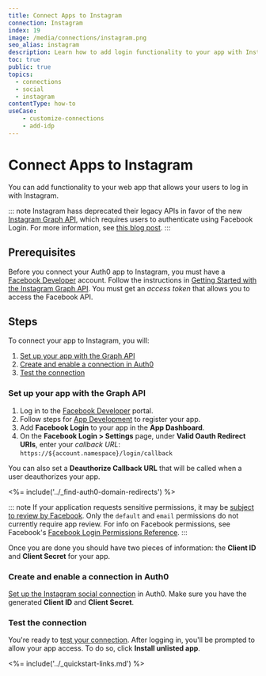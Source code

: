 ```yaml
---
title: Connect Apps to Instagram
connection: Instagram
index: 19
image: /media/connections/instagram.png
seo_alias: instagram
description: Learn how to add login functionality to your app with Instagram. You will need to generate keys, copy these into your Auth0 settings, and enable the connection.
toc: true
public: true
topics:
  - connections
  - social
  - instagram
contentType: how-to
useCase:
    - customize-connections
    - add-idp
---
```

# Connect Apps to Instagram

You can add functionality to your web app that allows your users to log in with Instagram. 

::: note 
Instagram hass deprecated their legacy APIs in favor of the new [Instagram Graph API](https://developers.facebook.com/docs/instagram-basic-display-api), which requires users to authenticate using Facebook Login. For more information, see [this blog post](https://developers.facebook.com/blog/post/2019/10/15/launch-instagram-basic-display-api/).
:::

## Prerequisites

Before you connect your Auth0 app to Instagram, you must have a [Facebook Developer](https://developers.facebook.com/) account. Follow the instructions in [Getting Started with the Instagram Graph API](https://developers.facebook.com/docs/instagram-api/getting-started/). You must get an <dfn data-key="access-token">access token</dfn> that allows you to access the Facebook API. 

## Steps

To connect your app to Instagram, you will:

1. [Set up your app with the Graph API](#set-up-your-app-with-the-graph-api)
2. [Create and enable a connection in Auth0](#create-and-enable-a-connection-in-auth0)
3. [Test the connection](#test-the-connection)

### Set up your app with the Graph API

1. Log in to the [Facebook Developer](https://developers.facebook.com/) portal. 
2. Follow steps for [App Development](https://developers.facebook.com/docs/apps#register) to register your app. 
3. Add **Facebook Login** to your app in the **App Dashboard**. 
4. On the **Facebook Login > Settings** page, under **Valid Oauth Redirect URIs**, enter your <dfn data-key="callback">callback URL</dfn>:
  `https://${account.namespace}/login/callback`

  You can also set a **Deauthorize Callback URL** that will be called when a user deauthorizes your app.

<%= include('../_find-auth0-domain-redirects') %>

::: note
If your application requests sensitive permissions, it may be [subject to review by Facebook](https://developers.facebook.com/docs/apps/review/). Only the `default` and `email` permissions do not currently require app review. For info on Facebook permissions, see Facebook's [Facebook Login Permissions Reference](https://developers.facebook.com/docs/facebook-login/permissions/).
:::

Once you are done you should have two pieces of information: the **Client ID** and **Client Secret** for your app.

### Create and enable a connection in Auth0

[Set up the Instagram social connection](/dashboard/guides/connections/set-up-connections-social) in Auth0. Make sure you have the generated **Client ID** and **Client Secret**.

### Test the connection

You're ready to [test your connection](/dashboard/guides/connections/test-connections-social). After logging in, you'll be prompted to allow your app access. To do so, click **Install unlisted app**.

<%= include('../_quickstart-links.md') %>
